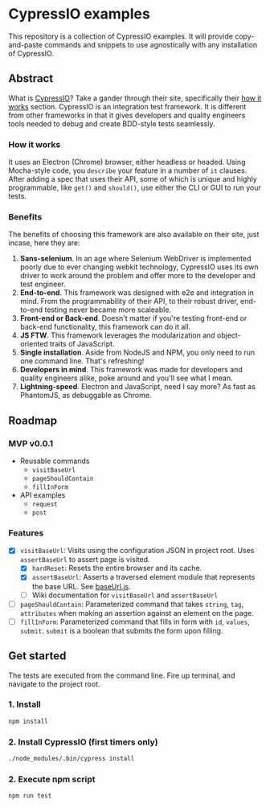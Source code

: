 # CypressIO examples

This repository is a collection of CypressIO examples. It will provide copy-and-paste commands and snippets to use agnostically with any installation of CypressIO.

## Abstract
What is [CypressIO](https://www.cypress.io)? Take a gander through their site, specifically their [how it works](https://www.cypress.io/how-it-works/) section. CypressIO is an integration test framework. It is different from other frameworks in that it gives developers and quality engineers tools needed to debug and create BDD-style tests seamlessly. 

### How it works
It uses an Electron (Chrome) browser, either headless or headed. Using Mocha-style code, you `describe` your feature in a number of `it` clauses. After adding a spec that uses their API, some of which is unique and highly programmable, like `get()` and `should()`, use either the CLI or GUI to run your tests.

### Benefits
The benefits of choosing this framework are also available on their site, just incase, here they are:

1. **Sans-selenium**. In an age where Selenium WebDriver is implemented poorly due to ever changing webkit technology, CypressIO uses its own driver to work around the problem and offer more to the developer and test engineer.
2. **End-to-end**. This framework was designed with e2e and integration in mind. From the programmability of their API, to their robust driver, end-to-end testing never became more scaleable.
3. **Front-end or Back-end**. Doesn't matter if you're testing front-end or back-end functionality, this framework can do it all.
4. **JS FTW**. This framework leverages the modularization and object-oriented traits of JavaScript.
5. **Single installation**. Aside from NodeJS and NPM, you only need to run one command line. That's refreshing!
6. **Developers in mind**. This framework was made for developers and quality engineers alike, poke around and you'll see what I mean.
7. **Lightning-speed**. Electron and JavaScript, need I say more? As fast as PhantomJS, as debuggable as Chrome.

## Roadmap

### MVP v0.0.1

- Reusable commands
    - `visitBaseUrl`
    - `pageShouldContain`
    - `fillInForm`
- API examples
    - `request`
    - `post`

### Features

- [x] `visitBaseUrl`: Visits using the configuration JSON in project root. Uses `assertBaseUrl` to assert page is visited.
    - [x] `hardReset`: Resets the entire browser and its cache.
    - [x] `assertBaseUrl`: Asserts a traversed element module that represents the base URL. See [baseUrl.js](./cypress/fixtures/test-application/elements/baseUrl.js).
    - [ ] Wiki documentation for `visitBaseUrl` and `assertBaseUrl`
- [ ] `pageShouldContain`: Parameterized command that takes `string`, `tag`, `attributes` when making an assertion against an element on the page.
- [ ] `fillInForm`: Parameterized command that fills in form with `id`, `values`, `submit`. `submit` is a boolean that submits the form upon filling.

## Get started
The tests are executed from the command line. Fire up terminal, and navigate to the project root.

### 1. Install

```sh
npm install
```

### 2. Install CypressIO (first timers only)

```sh
./node_modules/.bin/cypress install
```

### 2. Execute npm script

```sh
npm run test
```
